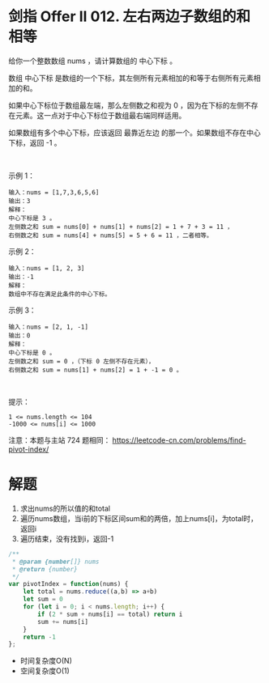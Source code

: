 # 剑指 Offer II 012. 左右两边子数组的和相等

给你一个整数数组 nums ，请计算数组的 中心下标 。

数组 中心下标 是数组的一个下标，其左侧所有元素相加的和等于右侧所有元素相加的和。

如果中心下标位于数组最左端，那么左侧数之和视为 0 ，因为在下标的左侧不存在元素。这一点对于中心下标位于数组最右端同样适用。

如果数组有多个中心下标，应该返回 最靠近左边 的那一个。如果数组不存在中心下标，返回 -1 。

 

示例 1：
```
输入：nums = [1,7,3,6,5,6]
输出：3
解释：
中心下标是 3 。
左侧数之和 sum = nums[0] + nums[1] + nums[2] = 1 + 7 + 3 = 11 ，
右侧数之和 sum = nums[4] + nums[5] = 5 + 6 = 11 ，二者相等。
```
示例 2：
```
输入：nums = [1, 2, 3]
输出：-1
解释：
数组中不存在满足此条件的中心下标。
```
示例 3：
```
输入：nums = [2, 1, -1]
输出：0
解释：
中心下标是 0 。
左侧数之和 sum = 0 ，（下标 0 左侧不存在元素），
右侧数之和 sum = nums[1] + nums[2] = 1 + -1 = 0 。
```
 

提示：
```
1 <= nums.length <= 104
-1000 <= nums[i] <= 1000
```

注意：本题与主站 724 题相同： https://leetcode-cn.com/problems/find-pivot-index/

# 解题
1. 求出nums的所以值的和total
2. 遍历nums数组，当i前的下标区间sum和的两倍，加上nums[i]，为total时，返回i
3. 遍历结束，没有找到i，返回-1

```js
/**
 * @param {number[]} nums
 * @return {number}
 */
var pivotIndex = function(nums) {
    let total = nums.reduce((a,b) => a+b)
    let sum = 0
    for (let i = 0; i < nums.length; i++) {
        if (2 * sum + nums[i] == total) return i
        sum += nums[i]
    }
    return -1
};
```
- 时间复杂度O(N)
- 空间复杂度O(1)